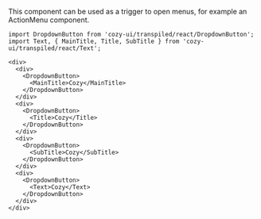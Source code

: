 This component can be used as a trigger to open menus, for example an ActionMenu component.

```
import DropdownButton from 'cozy-ui/transpiled/react/DropdownButton';
import Text, { MainTitle, Title, SubTitle } from 'cozy-ui/transpiled/react/Text';

<div>
  <div>
    <DropdownButton>
      <MainTitle>Cozy</MainTitle>
    </DropdownButton>
  </div>
  <div>
    <DropdownButton>
      <Title>Cozy</Title>
    </DropdownButton>
  </div>
  <div>
    <DropdownButton>
      <SubTitle>Cozy</SubTitle>
    </DropdownButton>
  </div>
  <div>
    <DropdownButton>
      <Text>Cozy</Text>
    </DropdownButton>
  </div>
</div>
```
